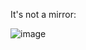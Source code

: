 It's not a mirror:

![image](https://github.com/yl-me/Notes-of-computer-graphics/blob/master/LearnOpenGL/4Advanced-OpenGL/5Framebuffers/2practice/It's%20not%20a%20mirror.png)